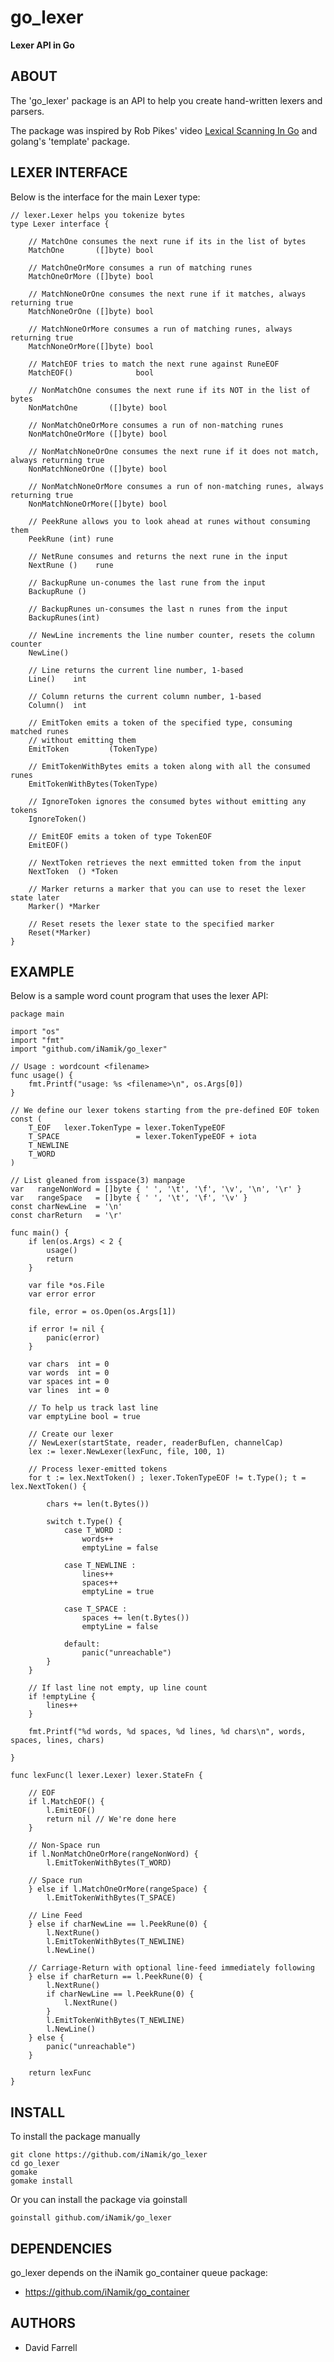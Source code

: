 go_lexer
========

**Lexer API in Go**


ABOUT
-----

The 'go_lexer' package is an API to help you create hand-written lexers and parsers.

The package was inspired by Rob Pikes' video [Lexical Scanning In Go](http://youtu.be/HxaD_trXwRE) and golang's 'template' package.

LEXER INTERFACE
---------------

Below is the interface for the main Lexer type:

	// lexer.Lexer helps you tokenize bytes
	type Lexer interface {

		// MatchOne consumes the next rune if its in the list of bytes
		MatchOne       ([]byte) bool

		// MatchOneOrMore consumes a run of matching runes
		MatchOneOrMore ([]byte) bool

		// MatchNoneOrOne consumes the next rune if it matches, always returning true
		MatchNoneOrOne ([]byte) bool

		// MatchNoneOrMore consumes a run of matching runes, always returning true
		MatchNoneOrMore([]byte) bool

		// MatchEOF tries to match the next rune against RuneEOF
		MatchEOF()              bool

		// NonMatchOne consumes the next rune if its NOT in the list of bytes
		NonMatchOne       ([]byte) bool

		// NonMatchOneOrMore consumes a run of non-matching runes
		NonMatchOneOrMore ([]byte) bool

		// NonMatchNoneOrOne consumes the next rune if it does not match, always returning true
		NonMatchNoneOrOne ([]byte) bool

		// NonMatchNoneOrMore consumes a run of non-matching runes, always returning true
		NonMatchNoneOrMore([]byte) bool

		// PeekRune allows you to look ahead at runes without consuming them
		PeekRune (int) rune

		// NetRune consumes and returns the next rune in the input
		NextRune ()    rune

		// BackupRune un-conumes the last rune from the input
		BackupRune ()

		// BackupRunes un-consumes the last n runes from the input
		BackupRunes(int)

		// NewLine increments the line number counter, resets the column counter
		NewLine()

		// Line returns the current line number, 1-based
		Line()    int

		// Column returns the current column number, 1-based
		Column()  int

		// EmitToken emits a token of the specified type, consuming matched runes
		// without emitting them
		EmitToken         (TokenType)

		// EmitTokenWithBytes emits a token along with all the consumed runes
		EmitTokenWithBytes(TokenType)

		// IgnoreToken ignores the consumed bytes without emitting any tokens
		IgnoreToken()

		// EmitEOF emits a token of type TokenEOF
		EmitEOF()

		// NextToken retrieves the next emmitted token from the input
		NextToken  () *Token

		// Marker returns a marker that you can use to reset the lexer state later
		Marker() *Marker

		// Reset resets the lexer state to the specified marker
		Reset(*Marker)
	}


EXAMPLE
-------

Below is a sample word count program that uses the lexer API:

	package main

	import "os"
	import "fmt"
	import "github.com/iNamik/go_lexer"

	// Usage : wordcount <filename>
	func usage() {
		fmt.Printf("usage: %s <filename>\n", os.Args[0])
	}

	// We define our lexer tokens starting from the pre-defined EOF token
	const (
		T_EOF   lexer.TokenType = lexer.TokenTypeEOF
		T_SPACE                 = lexer.TokenTypeEOF + iota
		T_NEWLINE
		T_WORD
	)

	// List gleaned from isspace(3) manpage
	var   rangeNonWord = []byte { ' ', '\t', '\f', '\v', '\n', '\r' }
	var   rangeSpace   = []byte { ' ', '\t', '\f', '\v' }
	const charNewLine  = '\n'
	const charReturn   = '\r'

	func main() {
		if len(os.Args) < 2 {
			usage()
			return
		}

		var file *os.File
		var error error

		file, error = os.Open(os.Args[1])

		if error != nil {
			panic(error)
		}

		var chars  int = 0
		var words  int = 0
		var spaces int = 0
		var lines  int = 0

		// To help us track last line
		var emptyLine bool = true

		// Create our lexer
		// NewLexer(startState, reader, readerBufLen, channelCap)
		lex := lexer.NewLexer(lexFunc, file, 100, 1)

		// Process lexer-emitted tokens
		for t := lex.NextToken() ; lexer.TokenTypeEOF != t.Type(); t = lex.NextToken() {

			chars += len(t.Bytes())

			switch t.Type() {
				case T_WORD :
					words++
					emptyLine = false

				case T_NEWLINE :
					lines++
					spaces++
					emptyLine = true

				case T_SPACE :
					spaces += len(t.Bytes())
					emptyLine = false

				default:
					panic("unreachable")
			}
		}

		// If last line not empty, up line count
		if !emptyLine {
			lines++
		}

		fmt.Printf("%d words, %d spaces, %d lines, %d chars\n", words, spaces, lines, chars)

	}

	func lexFunc(l lexer.Lexer) lexer.StateFn {

		// EOF
		if l.MatchEOF() {
			l.EmitEOF()
			return nil // We're done here
		}

		// Non-Space run
		if l.NonMatchOneOrMore(rangeNonWord) {
			l.EmitTokenWithBytes(T_WORD)

		// Space run
		} else if l.MatchOneOrMore(rangeSpace) {
			l.EmitTokenWithBytes(T_SPACE)

		// Line Feed
		} else if charNewLine == l.PeekRune(0) {
			l.NextRune()
			l.EmitTokenWithBytes(T_NEWLINE)
			l.NewLine()

		// Carriage-Return with optional line-feed immediately following
		} else if charReturn == l.PeekRune(0) {
			l.NextRune()
			if charNewLine == l.PeekRune(0) {
				l.NextRune()
			}
			l.EmitTokenWithBytes(T_NEWLINE)
			l.NewLine()
		} else {
			panic("unreachable")
		}

		return lexFunc
	}


INSTALL
-------

To install the package manually

	git clone https://github.com/iNamik/go_lexer
	cd go_lexer
	gomake
	gomake install

Or you can install the package via goinstall

	goinstall github.com/iNamik/go_lexer


DEPENDENCIES
------------

go_lexer depends on the iNamik go_container queue package:

* https://github.com/iNamik/go_container


AUTHORS
-------

 * David Farrell

